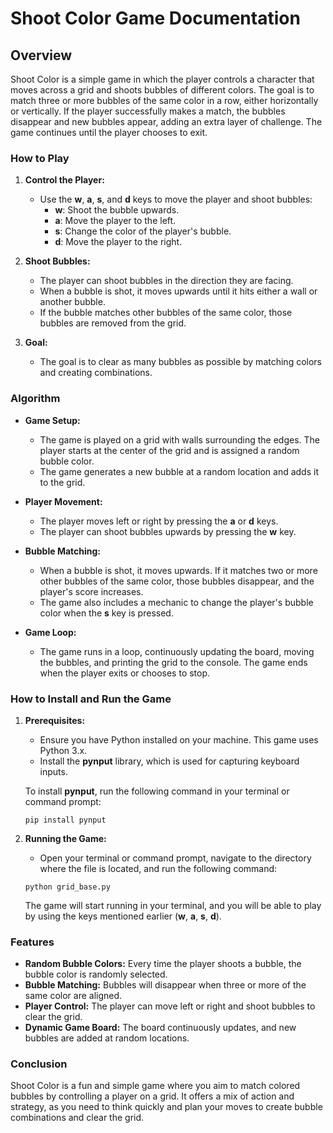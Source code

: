 # Shoot Color Game Documentation

## Overview

Shoot Color is a simple game in which the player controls a character that moves across a grid and shoots bubbles of different colors. The goal is to match three or more bubbles of the same color in a row, either horizontally or vertically. If the player successfully makes a match, the bubbles disappear and new bubbles appear, adding an extra layer of challenge. The game continues until the player chooses to exit.


### How to Play

1. **Control the Player:**
   - Use the **w**, **a**, **s**, and **d** keys to move the player and shoot bubbles:
     - **w**: Shoot the bubble upwards.
     - **a**: Move the player to the left.
     - **s**: Change the color of the player's bubble.
     - **d**: Move the player to the right.

2. **Shoot Bubbles:**
   - The player can shoot bubbles in the direction they are facing.
   - When a bubble is shot, it moves upwards until it hits either a wall or another bubble.
   - If the bubble matches other bubbles of the same color, those bubbles are removed from the grid.

3. **Goal:**
   - The goal is to clear as many bubbles as possible by matching colors and creating combinations.

### Algorithm

- **Game Setup:**
  - The game is played on a grid with walls surrounding the edges. The player starts at the center of the grid and is assigned a random bubble color.
  - The game generates a new bubble at a random location and adds it to the grid.

- **Player Movement:**
  - The player moves left or right by pressing the **a** or **d** keys.
  - The player can shoot bubbles upwards by pressing the **w** key.

- **Bubble Matching:**
  - When a bubble is shot, it moves upwards. If it matches two or more other bubbles of the same color, those bubbles disappear, and the player's score increases.
  - The game also includes a mechanic to change the player's bubble color when the **s** key is pressed.

- **Game Loop:**
  - The game runs in a loop, continuously updating the board, moving the bubbles, and printing the grid to the console. The game ends when the player exits or chooses to stop.

### How to Install and Run the Game

1. **Prerequisites:**
   - Ensure you have Python installed on your machine. This game uses Python 3.x.
   - Install the **pynput** library, which is used for capturing keyboard inputs.

   To install **pynput**, run the following command in your terminal or command prompt:
   ```
   pip install pynput
   ```

2. **Running the Game:**
   - Open your terminal or command prompt, navigate to the directory where the file is located, and run the following command:
   ```
   python grid_base.py
   ```

   The game will start running in your terminal, and you will be able to play by using the keys mentioned earlier (**w**, **a**, **s**, **d**).

### Features

- **Random Bubble Colors:** Every time the player shoots a bubble, the bubble color is randomly selected.
- **Bubble Matching:** Bubbles will disappear when three or more of the same color are aligned.
- **Player Control:** The player can move left or right and shoot bubbles to clear the grid.
- **Dynamic Game Board:** The board continuously updates, and new bubbles are added at random locations.


### Conclusion

Shoot Color is a fun and simple game where you aim to match colored bubbles by controlling a player on a grid. It offers a mix of action and strategy, as you need to think quickly and plan your moves to create bubble combinations and clear the grid.
